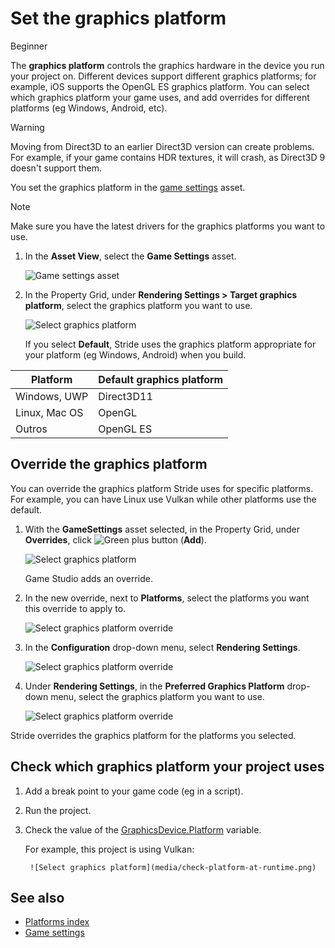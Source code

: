 # Set the graphics platform

<span class="badge text-bg-primary">Beginner</span>

The **graphics platform** controls the graphics hardware in the device you run your project on. Different devices support different graphics platforms; for example, iOS supports the OpenGL ES graphics platform. You can select which graphics platform your game uses, and add overrides for different platforms (eg Windows, Android, etc).

>[!Warning]
>Moving from Direct3D to an earlier Direct3D version can create problems. For example, if your game contains HDR textures, it will crash, as Direct3D 9 doesn't support them.

You set the graphics platform in the [game settings](../game-studio/game-settings.md) asset.

> [!Note]
> Make sure you have the latest drivers for the graphics platforms you want to use.

1. In the **Asset View**, select the **Game Settings** asset.

    ![Game settings asset](media/games-settings-asset.png)

2. In the Property Grid, under **Rendering Settings > Target graphics platform**, select the graphics platform you want to use.

    ![Select graphics platform](media/change-graphics-platform.png)

    If you select **Default**, Stride uses the graphics platform appropriate for your platform (eg Windows, Android) when you build.

| Platform | Default graphics platform |
|---------------|-------------
| Windows, UWP | Direct3D11 |
| Linux, Mac OS | OpenGL |
| Outros | OpenGL ES |

## Override the graphics platform

You can override the graphics platform Stride uses for specific platforms. For example, you can have Linux use Vulkan while other platforms use the default.

1. With the **GameSettings** asset selected, in the Property Grid, under **Overrides**, click ![Green plus button](~/manual/game-studio/media/green-plus-icon.png) (**Add**).

    ![Select graphics platform](media/add-override.png)

    Game Studio adds an override.

2. In the new override, next to **Platforms**, select the platforms you want this override to apply to.

    ![Select graphics platform override](media/select-override-platform.png)

3. In the **Configuration** drop-down menu, select **Rendering Settings**.

    ![Select graphics platform override](media/select-override-configuration.png)

4. Under **Rendering Settings**, in the **Preferred Graphics Platform** drop-down menu, select the graphics platform you want to use.

    ![Select graphics platform override](media/select-override-graphics-platform.png)

Stride overrides the graphics platform for the platforms you selected.

## Check which graphics platform your project uses

1. Add a break point to your game code (eg in a script).

2. Run the project.

3. Check the value of the [GraphicsDevice.Platform](xref:Stride.Graphics.GraphicsDevice.Platform) variable.

    For example, this project is using Vulkan:

        ![Select graphics platform](media/check-platform-at-runtime.png)

## See also

* [Platforms index](index.md)
* [Game settings](../game-studio/game-settings.md)